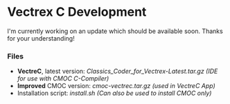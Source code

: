 # Vectrex C Development

I'm currently working on an update which should be available soon. Thanks for your understanding!

### Files

- **VectreC**, latest version: *Classics_Coder_for_Vectrex-Latest.tar.gz (IDE for use with CMOC C-Compiler)*
- **Improved** CMOC version: *cmoc-vectrec.tar.gz (used in VectreC App)*
- Installation script: *install.sh (Can also be used to install CMOC only)*
